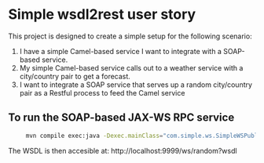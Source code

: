 # Simple wsdl2rest user story

This project is designed to create a simple setup for the following scenario:

1. I have a simple Camel-based service I want to integrate with a SOAP-based service.
2. My simple Camel-based service calls out to a weather service with a city/country pair to get a forecast.
3. I want to integrate a SOAP service that serves up a random city/country pair as a Restful process to feed the Camel service

## To run the SOAP-based JAX-WS RPC service

```bash
     mvn compile exec:java -Dexec.mainClass="com.simple.ws.SimpleWSPublisher"
```

The WSDL is then accesible at: http://localhost:9999/ws/random?wsdl
